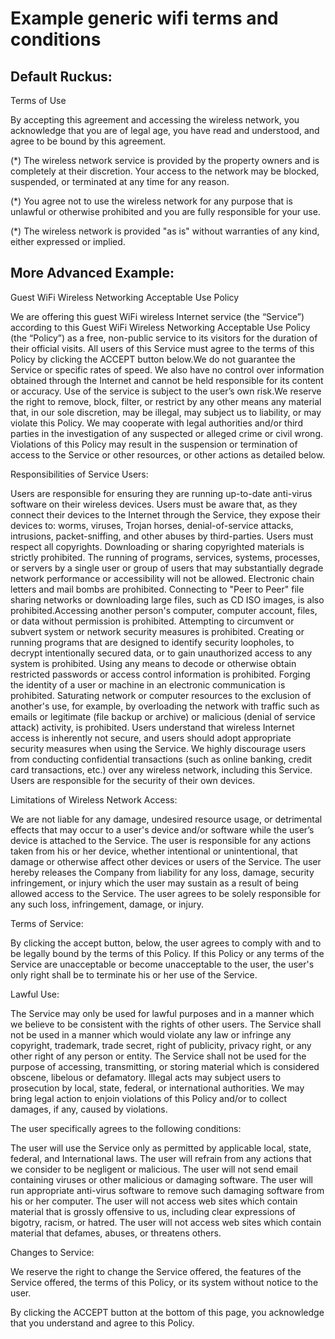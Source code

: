 # Example generic wifi terms and conditions

## Default Ruckus: 

Terms of Use

By accepting this agreement and accessing the wireless network, you acknowledge that you are of legal age, you have read and understood, and agree to be bound by this agreement.

(*) The wireless network service is provided by the property owners and is completely at their discretion. Your access to the network may be blocked, suspended, or terminated at any time for any reason.

(*) You agree not to use the wireless network for any purpose that is unlawful or otherwise prohibited and you are fully responsible for your use.

(*) The wireless network is provided "as is" without warranties of any kind, either expressed or implied. 

## More Advanced Example: 
Guest WiFi Wireless Networking Acceptable Use Policy

We are offering this guest WiFi wireless Internet service (the “Service”) according to this Guest WiFi Wireless Networking Acceptable Use Policy (the “Policy”) as a free, non-public service to its visitors for the duration of their official visits.  All users of this Service must agree to the terms of this Policy by clicking the ACCEPT button below.We do not guarantee the Service or specific rates of speed. We also have no control over information obtained through the Internet and cannot be held responsible for its content or accuracy. Use of the service is subject to the user’s own risk.We reserve the right to remove, block, filter, or restrict by any other means any material that, in our sole discretion, may be illegal, may subject us to liability, or may violate this Policy. We may cooperate with legal authorities and/or third parties in the investigation of any suspected or alleged crime or civil wrong. Violations of this Policy may result in the suspension or termination of access to the Service or other resources, or other actions as detailed below.

Responsibilities of Service Users:

Users are responsible for ensuring they are running up-to-date anti-virus software on their wireless devices. Users must be aware that, as they connect their devices to the Internet through the Service, they expose their devices to: worms, viruses, Trojan horses, denial-of-service attacks, intrusions, packet-sniffing, and other abuses by third-parties.  Users must respect all copyrights. Downloading or sharing copyrighted materials is strictly prohibited.  The running of programs, services, systems, processes, or servers by a single user or group of users that may substantially degrade network performance or accessibility will not be allowed. Electronic chain letters and mail bombs are prohibited. Connecting to "Peer to Peer" file sharing networks or downloading large files, such as CD ISO images, is also prohibited.Accessing another person's computer, computer account, files, or data without permission is prohibited. Attempting to circumvent or subvert system or network security measures is prohibited. Creating or running programs that are designed to identify security loopholes, to decrypt intentionally secured data, or to gain unauthorized access to any system is prohibited. Using any means to decode or otherwise obtain restricted passwords or access control information is prohibited. Forging the identity of a user or machine in an electronic communication is prohibited. Saturating network or computer resources to the exclusion of another's use, for example, by overloading the network with traffic such as emails or legitimate (file backup or archive) or malicious (denial of service attack) activity, is prohibited.  Users understand that wireless Internet access is inherently not secure, and users should adopt appropriate security measures when using the Service. We highly discourage users from conducting confidential transactions (such as online banking, credit card transactions, etc.) over any wireless network, including this Service. Users are responsible for the security of their own devices.

Limitations of Wireless Network Access: 

We are not liable for any damage, undesired resource usage, or detrimental effects that may occur to a user's device and/or software while the user’s device is attached to the Service. The user is responsible for any actions taken from his or her device, whether intentional or unintentional, that damage or otherwise affect other devices or users of the Service. The user hereby releases the Company from liability for any loss, damage, security infringement, or injury which the user may sustain as a result of being allowed access to the Service. The user agrees to be solely responsible for any such loss, infringement, damage, or injury. 

Terms of Service: 

By clicking the accept button, below, the user agrees to comply with and to be legally bound by the terms of this Policy. If this Policy or any terms of the Service are unacceptable or become unacceptable to the user, the user's only right shall be to terminate his or her use of the Service. 

Lawful Use: 

The Service may only be used for lawful purposes and in a manner which we believe to be consistent with the rights of other users. The Service shall not be used in a manner which would violate any law or infringe any copyright, trademark, trade secret, right of publicity, privacy right, or any other right of any person or entity. The Service shall not be used for the purpose of accessing, transmitting, or storing material which is considered obscene, libelous or defamatory. Illegal acts may subject users to prosecution by local, state, federal, or international authorities. We may bring legal action to enjoin violations of this Policy and/or to collect damages, if any, caused by violations. 

The user specifically agrees to the following conditions: 

The user will use the Service only as permitted by applicable local, state, federal, and International laws. The user will refrain from any actions that we consider to be negligent or malicious. The user will not send email containing viruses or other malicious or damaging software. The user will run appropriate anti-virus software to remove such damaging software from his or her computer.  The user will not access web sites which contain material that is grossly offensive to us, including clear expressions of bigotry, racism, or hatred. The user will not access web sites which contain material that defames, abuses, or threatens others. 

Changes to Service: 

We reserve the right to change the Service offered, the features of the Service offered, the terms of this Policy, or its system without notice to the user. 

By clicking the ACCEPT button at the bottom of this page, you acknowledge that you understand and agree to this Policy.